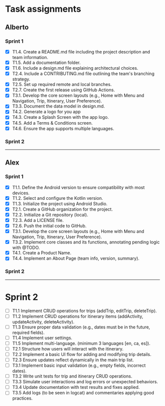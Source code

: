 # Task assignments

## Alberto
### Sprint 1
- [x] T1.4. Create a README.md file including the project description and team information.
- [x] T1.5. Add a documentation folder.
- [x] T1.6. Include a design.md file explaining architectural choices.
- [x] T2.4. Include a CONTRIBUTING.md file outlining the team's branching strategy.
- [x] T2.5. Set up required remote and local branches.
- [x] T2.7. Create the first release using GitHub Actions.
- [x] T3.1. Develop the core screen layouts (e.g., Home with Menu and Navigation, Trip, Itinerary, User Preference).
- [x] T3.3. Document the data model in design.md.
- [x] T4.2. Generate a logo for you app
- [x] T4.3. Create a Splash Screen with the app logo.
- [x] T4.5. Add a Terms & Conditions screen.
- [x] T4.6. Ensure the app supports multiple languages.
### Sprint 2


------------------------------------------------------------------------------------------------------------------------
## Alex
### Sprint 1
- [x] T1.1. Define the Android version to ensure compatibility with most devices.
- [x] T1.2. Select and configure the Kotlin version.
- [x] T1.3. Initialize the project using Android Studio.
- [x] T2.1. Create a GitHub organization for the project.
- [x] T2.2. Initialize a Git repository (local).
- [x] T2.3. Add a LICENSE file.
- [x] T2.6. Push the initial code to GitHub.
- [x] T3.1. Develop the core screen layouts (e.g., Home with Menu and Navigation, Trip, Itinerary, User Preference).
- [x] T3.2. Implement core classes and its functions, annotating pending logic with @TODO.
- [x] T4.1. Create a Product Name.
- [x] T4.4. Implement an About Page (team info, version, summary).
### Sprint 2





------------------------------------------------------------------------------------------------------------------------
# Sprint 2
- [ ] T1.1 Implement CRUD operations for trips (addTrip, editTrip, deleteTrip).
- [ ] T1.2 Implement CRUD operations for itinerary items (addActivity, updateActivity, deleteActivity).
- [ ] T1.3 Ensure proper data validation (e.g., dates must be in the future, required fields).
- [ ] T1.4 Implement user settings.
- [ ] T1.5 Implement multi-language. (minimum 3 languages [en, ca, es]).
- [ ] T2.1 Structure how users will interact with the itinerary.
- [ ] T2.2 Implement a basic UI flow for adding and modifying trip details.
- [ ] T2.3 Ensure updates reflect dynamically in the main trip list.
- [ ] T3.1 Implement basic input validation (e.g., empty fields, incorrect dates).
- [ ] T3.2 Write unit tests for trip and itinerary CRUD operations.
- [ ] T3.3 Simulate user interactions and log errors or unexpected behaviors.
- [ ] T3.4 Update documentation with test results and fixes applied.
- [ ] T3.5 Add logs (to be seen in logcat) and commentaries applying good practices.
